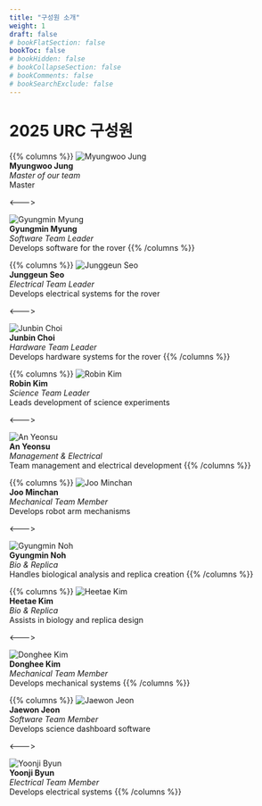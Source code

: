 ```yaml
---
title: "구성원 소개"
weight: 1
draft: false
# bookFlatSection: false
bookToc: false
# bookHidden: false
# bookCollapseSection: false
# bookComments: false
# bookSearchExclude: false
---
```

# 2025 URC 구성원

{{% columns %}}
![Myungwoo Jung](/images/members/member_placeholder.jpg)  
**Myungwoo Jung**  
_Master of our team_  
Master

<--->

![Gyungmin Myung](/images/members/member_placeholder.jpg)  
**Gyungmin Myung**  
_Software Team Leader_  
Develops software for the rover
{{% /columns %}}

{{% columns %}}
![Junggeun Seo](/images/members/member_placeholder.jpg)  
**Junggeun Seo**  
_Electrical Team Leader_  
Develops electrical systems for the rover

<--->

![Junbin Choi](/images/members/member_placeholder.jpg)  
**Junbin Choi**  
_Hardware Team Leader_  
Develops hardware systems for the rover
{{% /columns %}}

{{% columns %}}
![Robin Kim](/images/members/member_placeholder.jpg)  
**Robin Kim**  
_Science Team Leader_  
Leads development of science experiments

<--->

![An Yeonsu](/images/members/an_yeonsu.jpg)  
**An Yeonsu**  
_Management & Electrical_  
Team management and electrical development
{{% /columns %}}

{{% columns %}}
![Joo Minchan](/images/members/member_placeholder.jpg)  
**Joo Minchan**  
_Mechanical Team Member_  
Develops robot arm mechanisms

<--->

![Gyungmin Noh](/images/members/member_placeholder.jpg)  
**Gyungmin Noh**  
_Bio & Replica_  
Handles biological analysis and replica creation
{{% /columns %}}

{{% columns %}}
![Heetae Kim](/images/members/member_placeholder.jpg)  
**Heetae Kim**  
_Bio & Replica_  
Assists in biology and replica design

<--->

![Donghee Kim](/images/members/member_placeholder.jpg)  
**Donghee Kim**  
_Mechanical Team Member_  
Develops mechanical systems
{{% /columns %}}

{{% columns %}}
![Jaewon Jeon](/images/members/member_placeholder.jpg)  
**Jaewon Jeon**  
_Software Team Member_  
Develops science dashboard software

<--->

![Yoonji Byun](/images/members/member_placeholder.jpg)  
**Yoonji Byun**  
_Electrical Team Member_  
Develops electrical systems
{{% /columns %}}
